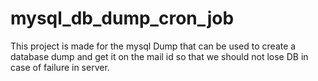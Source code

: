 # mysql_db_dump_cron_job
This project is made for the mysql Dump that can be used to create a database dump and get it on the mail id so that we should not lose DB in case of failure in server.
